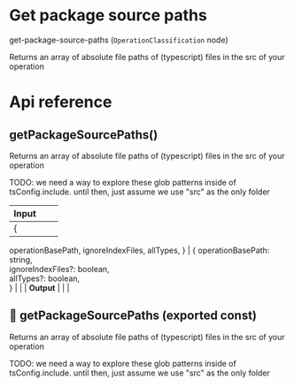 # Get package source paths

get-package-source-paths (`OperationClassification` node)

Returns an array of absolute file paths of (typescript) files in the src of your operation




# Api reference

## getPackageSourcePaths()

Returns an array of absolute file paths of (typescript) files in the src of your operation

TODO: we need a way to explore these glob patterns inside of tsConfig.include.
until then, just assume we use "src" as the only folder


| Input      |    |    |
| ---------- | -- | -- |
| {
  operationBasePath,
  ignoreIndexFiles,
  allTypes,
} | { operationBasePath: string, <br />ignoreIndexFiles?: boolean, <br />allTypes?: boolean, <br /> } |  |
| **Output** |    |    |



## 📄 getPackageSourcePaths (exported const)

Returns an array of absolute file paths of (typescript) files in the src of your operation

TODO: we need a way to explore these glob patterns inside of tsConfig.include.
until then, just assume we use "src" as the only folder

